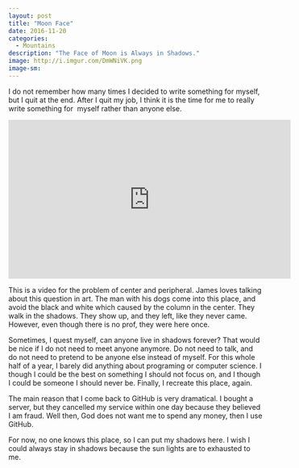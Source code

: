 ```yaml
---
layout: post
title: "Moon Face"
date: 2016-11-20
categories:
  - Mountains
description: "The Face of Moon is Always in Shadows."
image: http://i.imgur.com/DmWNiVK.png
image-sm: 
---
```

I do not remember how many times I decided to write something for myself, but I quit at the end. After I quit my job, I think it is the time for me to really write something for  myself rather than anyone else. 

<center><p><iframe width="560" height="315" src="https://www.youtube.com/embed/HLo1ERDhVl8" frameborder="0" allowfullscreen></iframe></p></center>

This is a video for the problem of center and peripheral. James loves talking about this question in art. The man with his dogs come into this place, and avoid the black and white which caused by the column in the center. They walk in the shadows. They show up, and they left, like they never came. However, even though there is no prof, they were here once.  

Sometimes, I quest myself, can anyone live in shadows forever? That would be nice if I do not need to meet anyone anymore. Do not need to talk, and do not need to pretend to be anyone else instead of myself. For this whole half of a year, I barely did anything about programing or computer science. I though I could be the best on something I should not focus on, and I though I could be someone I should never be. Finally, I recreate this place, again. 

The main reason that I come back to GitHub is very dramatical. I bought a server, but they cancelled my service within one day because they believed I am fraud. Well then, God does not want me to spend any money, then I use GitHub. 

For now, no one knows this place, so I can put my shadows here. I wish I could always stay in shadows because the sun lights are to exhausted to me. 
